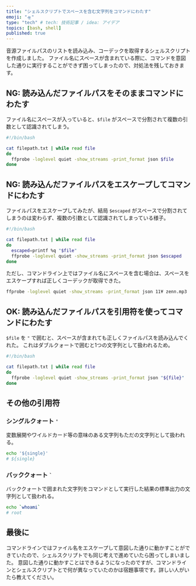 ```yaml
---
title: "シェルスクリプトでスペースを含む文字列をコマンドにわたす"
emoji: "🛸"
type: "tech" # tech: 技術記事 / idea: アイデア
topics: [bash, shell]
published: true
---
```


音源ファイルパスのリストを読み込み、コーデックを取得するシェルスクリプトを作成しました。
ファイル名にスペースが含まれている際に、コマンドを意図した通りに実行することができず困ってしまったので、対処法を残しておきます。

## NG: 読み込んだファイルパスをそのままコマンドにわたす

ファイル名にスペースが入っていると、`$file` がスペースで分割されて複数の引数として認識されてしまう。

```bash
#!/bin/bash

cat filepath.txt | while read file
do
  ffprobe -loglevel quiet -show_streams -print_format json $file
done
```

## NG: 読み込んだファイルパスをエスケープしてコマンドにわたす

ファイルパスをエスケープしてみたが、結局 `$escaped` がスペースで分割されてしまうのは変わらず、複数の引数として認識されてしまっている様子。

```bash
#!/bin/bash

cat filepath.txt | while read file
do
  escaped=printf %q "$file"
  ffprobe -loglevel quiet -show_streams -print_format json $escaped
done
```

ただし、コマンドライン上ではファイル名にスペースを含む場合は、スペースをエスケープすれば正しくコーデックが取得できた。

```bash
ffprobe -loglevel quiet -show_streams -print_format json 11¥ zenn.mp3
```

## OK: 読み込んだファイルパスを引用符を使ってコマンドにわたす

`$file` を `"` で囲むと、スペースが含まれても正しくファイルパスを読み込んでくれた。
これはダブルクォートで囲むと1つの文字列として扱われるため。

```bash
#!/bin/bash

cat filepath.txt | while read file
do
  ffprobe -loglevel quiet -show_streams -print_format json "${file}"
done
```

## その他の引用符

### シングルクォート `'`

変数展開やワイルドカード等の意味のある文字列もただの文字列として扱われる。

```bash
echo '${single}'
# ${single}
```

### バッククォート `` ` ``

バッククォートで囲まれた文字列をコマンドとして実行した結果の標準出力の文字列として扱われる。

```bash
echo `whoami`
# root
```

## 最後に

コマンドラインではファイル名をエスケープして意図した通りに動かすことができていたので、シェルスクリプトでも同じ考えで進めていたら困ってしまいました。
意図した通りに動かすことはできるようになったのですが、コマンドラインとシェルスクリプトとで何が異なっていたのかは宿題事項です。詳しい人がいたら教えてください。
